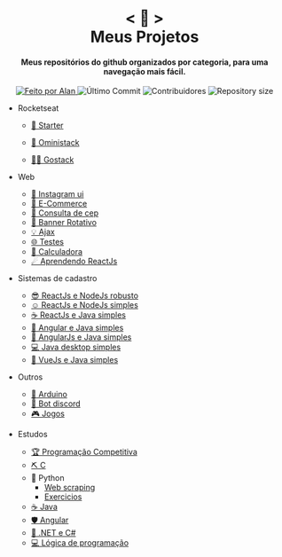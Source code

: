 <h1 align="center">
    < 📖 > <br>
    Meus Projetos
</h1>
  
<h4 align="center">
  Meus repositórios do github organizados por categoria, para uma navegação mais fácil.
</h4>

<p align="center">
  <a href="https://github.com/nerd0000">
    <img alt="Feito por Alan" src="https://img.shields.io/badge/made%20by-Alan-8743CC">
  </a>

  <img alt="Último Commit" src="https://img.shields.io/github/last-commit/Nerd0000/Meus-Projetos">

  <img alt="Contribuidores" src="https://img.shields.io/github/contributors/Nerd0000/Meus-Projetos">
  
  <img alt="Repository size" src="https://img.shields.io/github/repo-size/Nerd0000/Meus-Projetos.svg">
</p>

- Rocketseat

    - [🎒 Starter](https://github.com/Nerd0000/Starter)
    
    - [🚀 Oministack](./src/omni.md)
    
    - [👨‍🎓 Gostack](https://github.com/Nerd0000/go-stack)

- Web

    - [📱 Instagram ui](https://github.com/Nerd0000/instagram-ui)
    - [💱 E-Commerce](https://github.com/Nerd0000/E-Commerce)
    - [🔎 Consulta de cep](https://github.com/Nerd0000/Consulta-de-Cep)
    - [🎨 Banner Rotativo](https://github.com/Nerd0000/banner-rotativo)
    - [💡 Ajax](https://github.com/Nerd0000/Ajax)
    - [🌐 Testes](https://github.com/Nerd0000/Web)
    - [🔢 Calculadora](https://github.com/Nerd0000/Calculadora-ReactJs)
    - [☄ Aprendendo ReactJs](https://github.com/Nerd0000/Aprendendo-ReactJs)

- Sistemas de cadastro

    - [😎 ReactJs e NodeJs robusto](https://github.com/Nerd0000/Cadastro-robusto)
    - [☺ ReactJs e NodeJs simples](https://github.com/Nerd0000/Cadastro-simples)
    - [☕ ReactJs e Java simples](https://github.com/Nerd0000/Cadastro-backend-em-java)
    - [👶 Angular e Java simples](https://github.com/Nerd0000/Angular-e-Java)
    - [👴 AngularJs e Java simples](https://github.com/Nerd0000/Cadastro-frontend-em-angularjs)
    - [💻 Java desktop simples](https://github.com/Nerd0000/Sistema-de-cadastro-desktop-em-Java)
    - [🐲 VueJs e Java simples](https://github.com/Nerd0000/Cadastro-em-Vue)

- Outros

    - [🔩 Arduino](https://www.tinkercad.com/users/7kbRcmKM7hu-nerd0000?category=circuits&sort=likes&view_mode=default)
    - [🐀 Bot discord](https://github.com/Nerd0000/Player-discord-bot)
    - [🎮 Jogos](https://github.com/Nerd0000/Desenvolvimento-de-jogos)

- Estudos

    - [🏆 Programação Competitiva](https://github.com/Nerd0000/programacao-competitiva)
    - [⛏ C](https://github.com/Nerd0000/Estudos-em-C)
    - 🐍 Python
        - [Web scraping](https://github.com/Nerd0000/webscrap-com-python)
        - [Exercicios](https://github.com/Nerd0000/Aprendendo-python)
    - [☕ Java](./src/java.md)
    - [🛡️ Angular](https://github.com/Nerd0000/Listagem-cursos)
    - [🔮 .NET e C#](https://github.com/Nerd0000/Estudando-.Net-e-CS)
    - [💻 Lógica de programação](https://github.com/Nerd0000/Logica-com-Portugol)
